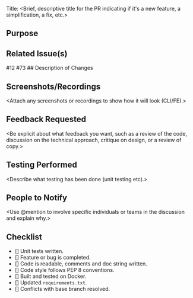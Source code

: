 Title: <Brief, descriptive title for the PR indicating if it's a new feature, a simplification, a fix, etc.>

## Purpose
<State the purpose of the Pull Request and provide an overview of why the work is taking place.>

## Related Issue(s)
<Provide any links to the related issues.>
#12 #73
## Description of Changes
<Give a detailed description of the changes.>

## Screenshots/Recordings
<Attach any screenshots or recordings to show how it will look (CLI/FE).>

## Feedback Requested
<Be explicit about what feedback you want, such as a review of the code, discussion on the technical approach, critique on design, or a review of copy.>

## Testing Performed
<Describe what testing has been done (unit testing etc).>

## People to Notify
<Use @mention to involve specific individuals or teams in the discussion and explain why.>

## Checklist
- [] Unit tests written.
- [] Feature or bug is completed.
- [] Code is readable, comments and doc string written.
- [] Code style follows PEP 8 conventions.
- [] Built and tested on Docker.
- [] Updated `requirements.txt`.
- [] Conflicts with base branch resolved.
